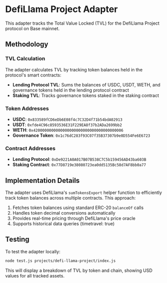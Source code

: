 # DefiLlama Project Adapter

This adapter tracks the Total Value Locked (TVL) for the DefiLlama Project protocol on Base mainnet.

## Methodology

### TVL Calculation
The adapter calculates TVL by tracking token balances held in the protocol's smart contracts:

- **Lending Protocol TVL**: Sums the balances of USDC, USDT, WETH, and governance tokens held in the lending protocol contract
- **Staking TVL**: Tracks governance tokens staked in the staking contract

### Token Addresses
- **USDC**: `0x833589fCD6eDb6E08f4c7C32D4f71b54bdA02913`
- **USDT**: `0xfde4C96c8593536E31F229EA8f37b2ADa2699bb2`
- **WETH**: `0x4200000000000000000000000000000000000006`
- **Governance Token**: `0x1c76dC283f93C07f35B37307b9e0D554Fe6E6723`

### Contract Addresses
- **Lending Protocol**: `0xDe9221A0A017B07B538C7C5b159456AD43ba603B`
- **Staking Contract**: `0x77D8719e38080723ea0dd5135Bc58d7AF8bb0a77`

## Implementation Details

The adapter uses DefiLlama's `sumTokensExport` helper function to efficiently track token balances across multiple contracts. This approach:

1. Fetches token balances using standard ERC-20 `balanceOf` calls
2. Handles token decimal conversions automatically
3. Provides real-time pricing through DefiLlama's price oracle
4. Supports historical data queries (timetravel: true)

## Testing

To test the adapter locally:

```bash
node test.js projects/defi-llama-project/index.js
```

This will display a breakdown of TVL by token and chain, showing USD values for all tracked assets.

